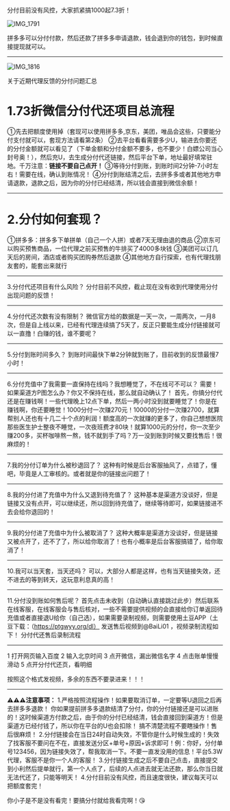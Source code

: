 分付目前没有风控，大家抓紧搞1000起7.3折！

![IMG_1791](https://github.com/user-attachments/assets/574be706-c3fc-4125-968c-5908efbf1a6d)

拼多多可以分付付款，然后还款了拼多多申请退款，钱会退到你的钱包，到时候直接提现就可以。

-------
![IMG_1816](https://github.com/user-attachments/assets/d6c8b045-467b-468f-bd92-74980feabb26)


关于近期代理反馈的分付问题汇总

# 1.73折微信分付代还项目总流程
①先去把额度使用掉（套现可以使用拼多多,京东，美团，唯品会这些，只要能分付支付就可以，套现方法请看第2条）
②去平台看看需要多少U，输进去你要还的分付金额就可以看见了（下单金额和分付金额不要多，也不要少！白嫖公司当心封号奥！），然后充U，去生成分付代还链接，然后平台下单，地址最好填常驻地。千万注意：**链接不要自己点开！**
③等待分付到账，到账时间2分钟-7小时左右！需要在线，确认到账情况！
④分付到账结清之后，去拼多多或者其他地方申请退款，退款之后，因为你的分付已经结清，所以钱会直接到微信余额！

-------

# 2.分付如何套现？
①拼多多：拼多多下单拼单（自己一个人拼）或者7天无理由退的商品
②京东可以购买预售商品，一位代理之前买预售的牛排买了4000多块钱
③美团可以订几天后的房间，酒店或者购买团购券然后退款
④其他地方自行探索，也有代理找朋友套的，能套出来就行

-------

3.分付代还项目有什么风险？
分付目前不风控，截止现在没有收到代理使用分付出现问题的反馈！

-------

4.分付代还次数有没有限制？
微信官方给的数据是一天一次，一周两次，一月8次，但是自上线以来，已经有代理连续搞了5天了，反正只要能生成分付链接就可以一直撸！白赚的钱，谁不要呢？

-------

5.分付到账时间多久？
到账时间最快下单2分钟就到账了，目前收到的反馈最慢7小时！

-------

6.分付充值中了我需要一直保持在线吗？我想睡觉了，不在线可不可以？
需要！如果渠道方P图怎么办？你又不保持在线，那么就自动确认了！
首先，你搞分付代还是在赚钱啊！一些代理晚上12点下单，然后一两小时没到就要睡觉了！你是在赚钱啊，你还要睡觉！1000分付一次赚270元！10000的分付一次赚2700，就算帮别人还也有十几二十个点的利润！额度高的一次就赚的更多了，你自己想想医院那些医生护士整夜不睡觉，一次夜班费才80块！就算1000元的分付，你一次至少赚200多，买杯咖啡熬一熬，钱不就到手了吗？万一没到账到时候又要找售后！很麻烦的！

-------

7.我的分付订单为什么被秒退回了？
这种有时候是后台客服抽风了，点错了，懂吧，毕竟是人工审核的。或者就是你的链接出问题了！

-------

8.我的分付进了充值中为什么又退到待充值了？
这种基本是渠道方没谈好，但是链接又没有点开，可以继续还，所以回到待充值了，继续等待即可，如果链接进不去会给你退回的！

-------

9.我的分付进了充值中为什么被取消了？
这种大概率是渠道方没谈好，但是链接又被点开了，还不了了，所以给你取消了！也有小概率是后台客服搞错了，给你取消了！

-------

10.我可以当天套，当天还吗？
可以，大部分人都是这样，也有当天链接失效，还不进去的等到转天，这玩意利息真的高！

-------

11.分付没到账如何售后呢？
首先点击未收到（自动确认直接跳过此步）然后联系在线客服，在线客服会与售后核对，一些不需要提供视频的会直接给你订单返回待充值或者直接退U给你（自己选），如果需要录制视频，则需要使用土豆APP（土豆下载：（https://ptgwyy.org/dl） 发送售后视频到@BaiLi01 ，视频录制流程如下！
分付代还售后录制流程

-------

1 打开网页输入百度 
2 输入北京时间
3 点开微信，漏出微信名字
4 点击账单慢慢滑动
5 点开分付代还页，看明细

按照这个格式发视频，多余的东西不要录进来！！！

-------

**⚠️⚠️⚠️注意事项：**
1.严格按照流程操作！如果要取消订单，一定要等U退回之后再去拼多多退款！
你如果提前拼多多退款结清了分付，你的分付链接还是可以进账的！这时候渠道方付款之后，由于你的分付已经结清，钱会直接回到渠道方！但是渠道方已经付钱了，所以你在平台的U也会扣除！
搞不清楚流程不要瞎操作！售后很麻烦！
2.分付链接会在当日24时自动失效，不管你是什么时候生成的！失效了找客服不要问在不在，直接发送分区+单号+原因+诉求即可！例：你好，分付单号123456，因为链接失效了，帮我取消一下。不要一直发没用的信息！平台5.3W代理，客服不是你一个人的客服！
3.分付链接生成之后不要自己点击，直接提交到小利然后提单就行，第一个人点了，后续的人点进去就无法还款，那么你当日就无法代还了，只能等明天！
4.分付目前没有风控，而且速度很快，建议每天可以把额度套完！

你小子是不是没有看完！要搞分付就给我看完啊！😘

